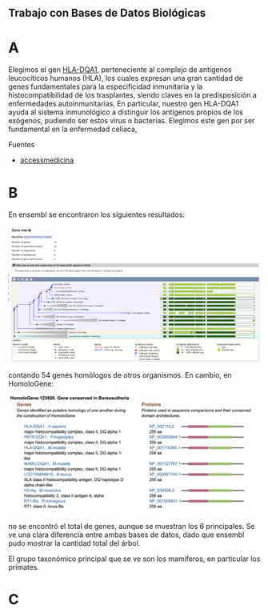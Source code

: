 ## Trabajo con Bases de Datos Biológicas

# A

Elegimos el gen [HLA-DQA1](https://www.ncbi.nlm.nih.gov/gene/3117/), perteneciente al complejo de antígenos leucocíticos humanos (HLA), los cuales expresan una gran cantidad de genes fundamentales para la especificidad inmunitaria y la histocompatibilidad de los trasplantes, siendo claves en la predisposición a enfermedades autoinmunitarias. En particular, nuestro gen HLA-DQA1 ayuda al sistema inmunológico a distinguir los antígenos propios de los exógenos, pudiendo ser estos virus o bacterias. Elegimos este gen por ser fundamental en la enfermedad celíaca, 

Fuentes

- [accessmedicina](https://accessmedicina.mhmedical.com/content.aspx?sectionid=114936011&bookid=1717)

# B

En ensembl se encontraron los siguientes resultados:

<img src="https://github.com/gonziesc/bioIt/blob/master/database%20analysis/b-ensembl.png">

contando 54 genes homólogos de otros organismos. En cambio, en HomoloGene:

<img src="https://github.com/gonziesc/bioIt/blob/master/database%20analysis/b-homologene.png">

no se encontró el total de genes, aunque se muestran los 6 principales. Se ve una clara diferencia entre ambas bases de datos, dado que ensembl pudo mostrar la cantidad total del árbol.

El grupo taxonómico principal que se ve son los mamíferos, en particular los primates.

# C

